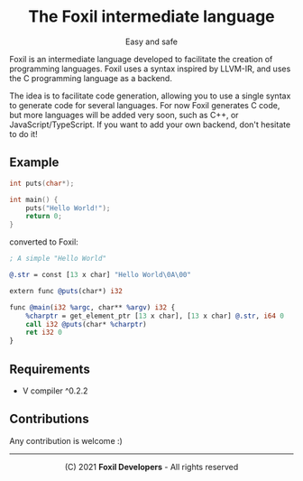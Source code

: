 <div align="center">

# The Foxil intermediate language 

Easy and safe

</div>

Foxil is an intermediate language developed to facilitate the creation of programming
languages. Foxil uses a syntax inspired by LLVM-IR, and uses the C programming language
as a backend.

The idea is to facilitate code generation, allowing you to use a single syntax to
generate code for several languages. For now Foxil generates C code, but more languages
will be added very soon, such as C++, or JavaScript/TypeScript. If you want to add
your own backend, don't hesitate to do it!

## Example

```c
int puts(char*);

int main() {
    puts("Hello World!");
    return 0;
}
```

converted to Foxil:

```llvm
; A simple "Hello World"

@.str = const [13 x char] "Hello World\0A\00"

extern func @puts(char*) i32

func @main(i32 %argc, char** %argv) i32 {
    %charptr = get_element_ptr [13 x char], [13 x char] @.str, i64 0
    call i32 @puts(char* %charptr)
    ret i32 0
}
```

## Requirements

* V compiler ^0.2.2

## Contributions

Any contribution is welcome :)

* * *

<div align="center">

(C) 2021 **Foxil Developers** - All rights reserved

</div>
